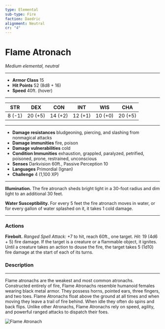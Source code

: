 ```yaml
---
type: Elemental
sub-type: Fire
faction: Daedric
alignment: Neutral
cr: "4"
---
```

# Flame Atronach
*Medium elemental, neutral*  
___  
- **Armor Class** 15  
- **Hit Points** 52 (8d8 + 16)  
- **Speed** 40ft. (hover)  
___  
| **STR** | **DEX** | **CON** | **INT** | **WIS** | **CHA** |
|:-------:|:-------:|:-------:|:-------:|:-------:|:-------:|
| 8 (-1)  | 20 (+5) | 14 (+2) | 12 (+1) | 10 (+0) | 20 (+5) |
___  
- **Damage resistances** bludgeoning, piercing, and slashing from nonmagical attacks  
- **Damage immunities** fire, poison  
- **Damage vulnerabilities** cold  
- **Condition Immunities** exhaustion, grappled, paralyzed, petrified, poisoned, prone, restrained, unconscious  
- **Senses** Darkvision 60ft., Passive Perception 10  
- **Languages** Primordial (Ignan)  
- **Challenge** 4 (1,100 XP)  
___  
**Illumination.** The fire atronach sheds bright light in a 30-foot radius and dim light to an additional 30 feet.  

**Water Susceptibility.** For every 5 feet the fire atronach moves in water, or for every gallon of water splashed on it, it takes 1 cold damage.  
___  
### Actions  
**Firebolt.** *Ranged Spell Attack:* +7 to hit, reach 60ft., one target. *Hit:* 19 (4d6 + 5) fire damage. If the target is a creature or a flammable object, it ignites. Until a creature takes an action to douse the fire, the target takes 5 (1d10) fire damage at the start of each of its turns.  
### Description
---
Flame atronachs are the weakest and most common atronachs. Constructed entirely of fire, Flame Atronachs resemble humanoid females wearing black metal armor. They possess horns, pointed ears, three fingers, and two toes.
Flame Atronachs float above the ground at all times and when moving they leave a trail of fire behind. When idle they often do spins and back flips. Unlike other Atronachs, Flame Atronachs rely on speed, agility, and powerful ranged attacks to dispatch their foes.

![Flame Atronach](https://orig01.deviantart.net/ec62/f/2011/365/d/4/flame_atronach_wallpaper_by_dirtbiker715-d4kue2y.jpg)
